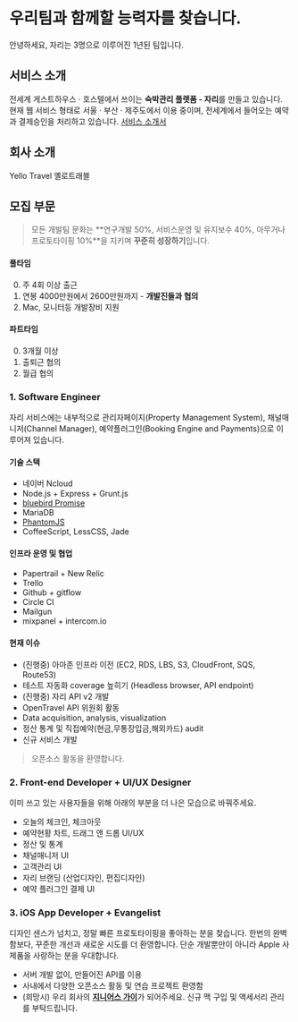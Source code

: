 # 우리팀과 함께할 능력자를 찾습니다.

안녕하세요, 자리는 3명으로 이루어진 1년된 팀입니다. 

## 서비스 소개

전세계 게스트하우스 &middot; 호스텔에서 쓰이는 **숙박관리 플랫폼 - 자리**를 만들고 있습니다. 현재 웹 서비스 형태로 서울 &middot; 부산 &middot; 제주도에서 이용 중이며, 전세계에서 들어오는 예약과 결제승인을 처리하고 있습니다. [서비스 소개서](http://zari.me/introduction)

## 회사 소개

Yello Travel 옐로트래블

## 모집 부문

> 모든 개발팀 문화는 **연구개발 50%, 서비스운영 및 유지보수 40%, 아무거나 프로토타이핑 10%**을 지키며 **꾸준히 성장하기**입니다.

#### 풀타임

0. 주 4회 이상 출근
0. 연봉 4000만원에서 2600만원까지 - **개발진들과 협의**
0. Mac, 모니터등 개발장비 지원

#### 파트타임

0. 3개월 이상
0. 출퇴근 협의
0. 월급 협의 

### 1. Software Engineer

자리 서비스에는 내부적으로 관리자페이지(Property Management System), 채널매니저(Channel Manager), 예약플러그인(Booking Engine and Payments)으로 이루어져 있습니다. 

#### 기술 스택

- 네이버 Ncloud
- Node.js + Express + Grunt.js
- [bluebird Promise](https://github.com/petkaantonov/bluebird)
- MariaDB
- [PhantomJS](http://phantomjs.org)
- CoffeeScript, LessCSS, Jade

#### 인프라 운영 및 협업

- Papertrail + New Relic
- Trello
- Github + gitflow
- Circle CI
- Mailgun
- mixpanel + intercom.io

#### 현재 이슈

- (진행중) 아마존 인프라 이전 (EC2, RDS, LBS, S3, CloudFront, SQS, Route53)
- 테스트 자동화 coverage 높히기 (Headless browser, API endpoint)
- (진행중) 자리 API v2 개발
- OpenTravel API 위원회 활동
- Data acquisition, analysis, visualization
- 정산 통계 및 직접예약(현금,무통장입금,해외카드) audit
- 신규 서비스 개발

> 오픈소스 활동을 환영합니다.


### 2. Front-end Developer + UI/UX Designer

이미 쓰고 있는 사용자들을 위해 아래의 부분을 더 나은 모습으로 바꿔주세요.

- 오늘의 체크인, 체크아웃
- 예약현황 차트, 드래그 앤 드롭 UI/UX
- 정산 및 통계
- 채널매니저 UI
- 고객관리 UI
- 자리 브랜딩 (산업디자인, 편집디자인)
- 예약 플러그인 결제 UI




### 3. iOS App Developer + Evangelist

디자인 센스가 넘치고, 정말 빠른 프로토타이핑을 좋아하는 분을 찾습니다. 한번의 완벽함보다, 꾸준한 개선과 새로운 시도를 더 환영합니다. 단순 개발뿐만이 아니라 Apple 사 제품을 사랑하는 분을 우대합니다.

- 서버 개발 없이, 만들어진 API를 이용
- 사내에서 다양한 오픈소스 활동 및 연습 프로젝트 환영함
- (희망시) 우리 회사의 [**지니어스 가이**](https://www.apple.com/retail/geniusbar/)가 되어주세요. 신규 맥 구입 및 액세서리 관리를 부탁드립니다.
